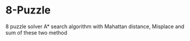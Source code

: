 # 8-Puzzle
8 puzzle solver
A* search algorithm with Mahattan distance, Misplace and sum of these two method

